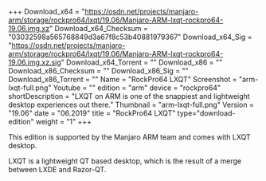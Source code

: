 +++
Download_x64 = "https://osdn.net/projects/manjaro-arm/storage/rockpro64/lxqt/19.06/Manjaro-ARM-lxqt-rockpro64-19.06.img.xz"
Download_x64_Checksum = "03032598a565768849d3a67f8c53b40881979367"
Download_x64_Sig = "https://osdn.net/projects/manjaro-arm/storage/rockpro64/lxqt/19.06/Manjaro-ARM-lxqt-rockpro64-19.06.img.xz.sig"
Download_x64_Torrent = ""
Download_x86 = ""
Download_x86_Checksum = ""
Download_x86_Sig = ""
Download_x86_Torrent = ""
Name = "RockPro64 LXQT"
Screenshot = "arm-lxqt-full.png"
Youtube = ""
edition = "arm"
device = "rockpro64"
shortDescription = "LXQT on ARM is one of the snappiest and lightweight desktop experiences out there."
Thumbnail = "arm-lxqt-full.png"
Version = "19.06"
date = "06.2019"
title = "RockPro64 LXQT"
type="download-edition"
weight = "1"
+++

This edition is supported by the Manjaro ARM team and comes with LXQT desktop.

LXQT is a lightweight QT based desktop, which is the result of a merge between LXDE and Razor-QT.

